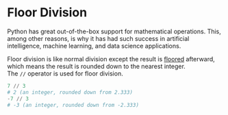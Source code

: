 # Floor Division

Python has great out-of-the-box support for mathematical operations. This, among other reasons, is why it has had such success in artificial intelligence, machine learning, and data science applications.

Floor division is like normal division except the result is [floored](https://en.wikipedia.org/wiki/Floor_and_ceiling_functions) afterward, which means the result is rounded down to the nearest integer. The `//` operator is used for floor division.

```python
7 // 3
# 2 (an integer, rounded down from 2.333)
-7 // 3
# -3 (an integer, rounded down from -2.333)
```